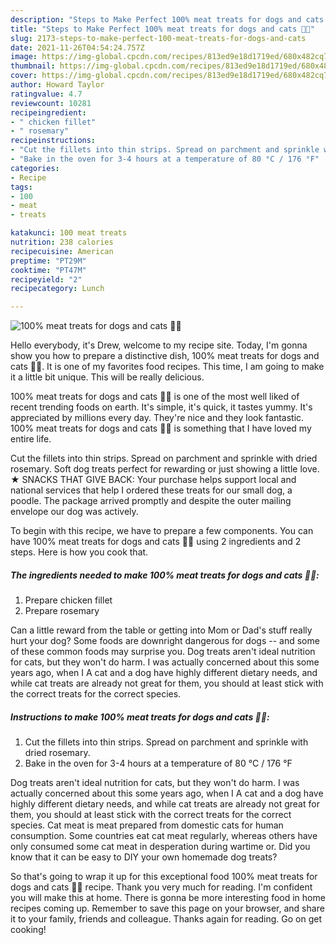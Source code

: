 ```yaml
---
description: "Steps to Make Perfect 100% meat treats for dogs and cats 🐶🐱"
title: "Steps to Make Perfect 100% meat treats for dogs and cats 🐶🐱"
slug: 2173-steps-to-make-perfect-100-meat-treats-for-dogs-and-cats
date: 2021-11-26T04:54:24.757Z
image: https://img-global.cpcdn.com/recipes/813ed9e18d1719ed/680x482cq70/100-meat-treats-for-dogs-and-cats-recipe-main-photo.jpg
thumbnail: https://img-global.cpcdn.com/recipes/813ed9e18d1719ed/680x482cq70/100-meat-treats-for-dogs-and-cats-recipe-main-photo.jpg
cover: https://img-global.cpcdn.com/recipes/813ed9e18d1719ed/680x482cq70/100-meat-treats-for-dogs-and-cats-recipe-main-photo.jpg
author: Howard Taylor
ratingvalue: 4.7
reviewcount: 10281
recipeingredient:
- " chicken fillet"
- " rosemary"
recipeinstructions:
- "Cut the fillets into thin strips. Spread on parchment and sprinkle with dried rosemary."
- "Bake in the oven for 3-4 hours at a temperature of 80 °C / 176 °F"
categories:
- Recipe
tags:
- 100
- meat
- treats

katakunci: 100 meat treats 
nutrition: 238 calories
recipecuisine: American
preptime: "PT29M"
cooktime: "PT47M"
recipeyield: "2"
recipecategory: Lunch

---
```



![100% meat treats for dogs and cats 🐶🐱](https://img-global.cpcdn.com/recipes/813ed9e18d1719ed/680x482cq70/100-meat-treats-for-dogs-and-cats-recipe-main-photo.jpg)

Hello everybody, it's Drew, welcome to my recipe site. Today, I'm gonna show you how to prepare a distinctive dish, 100% meat treats for dogs and cats 🐶🐱. It is one of my favorites food recipes. This time, I am going to make it a little bit unique. This will be really delicious.

100% meat treats for dogs and cats 🐶🐱 is one of the most well liked of recent trending foods on earth. It's simple, it's quick, it tastes yummy. It's appreciated by millions every day. They're nice and they look fantastic. 100% meat treats for dogs and cats 🐶🐱 is something that I have loved my entire life.

Cut the fillets into thin strips. Spread on parchment and sprinkle with dried rosemary. Soft dog treats perfect for rewarding or just showing a little love. ★ SNACKS THAT GIVE BACK: Your purchase helps support local and national services that help I ordered these treats for our small dog, a poodle. The package arrived promptly and despite the outer mailing envelope our dog was actively.


To begin with this recipe, we have to prepare a few components. You can have 100% meat treats for dogs and cats 🐶🐱 using 2 ingredients and 2 steps. Here is how you cook that.

<!--inarticleads1-->

##### The ingredients needed to make 100% meat treats for dogs and cats 🐶🐱:

1. Prepare  chicken fillet
1. Prepare  rosemary


Can a little reward from the table or getting into Mom or Dad&#39;s stuff really hurt your dog? Some foods are downright dangerous for dogs -- and some of these common foods may surprise you. Dog treats aren&#39;t ideal nutrition for cats, but they won&#39;t do harm. I was actually concerned about this some years ago, when I A cat and a dog have highly different dietary needs, and while cat treats are already not great for them, you should at least stick with the correct treats for the correct species. 

<!--inarticleads2-->

##### Instructions to make 100% meat treats for dogs and cats 🐶🐱:

1. Cut the fillets into thin strips. Spread on parchment and sprinkle with dried rosemary.
1. Bake in the oven for 3-4 hours at a temperature of 80 °C / 176 °F


Dog treats aren&#39;t ideal nutrition for cats, but they won&#39;t do harm. I was actually concerned about this some years ago, when I A cat and a dog have highly different dietary needs, and while cat treats are already not great for them, you should at least stick with the correct treats for the correct species. Cat meat is meat prepared from domestic cats for human consumption. Some countries eat cat meat regularly, whereas others have only consumed some cat meat in desperation during wartime or. Did you know that it can be easy to DIY your own homemade dog treats? 

So that's going to wrap it up for this exceptional food 100% meat treats for dogs and cats 🐶🐱 recipe. Thank you very much for reading. I'm confident you will make this at home. There is gonna be more interesting food in home recipes coming up. Remember to save this page on your browser, and share it to your family, friends and colleague. Thanks again for reading. Go on get cooking!
